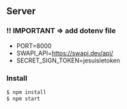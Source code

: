 ## Server

### !! IMPORTANT => add dotenv file
- PORT=8000
- SWAPI_API=https://swapi.dev/api/
- SECRET_SIGN_TOKEN=jesuisletoken

### Install
```bash
$ npm install
$ npm start
```